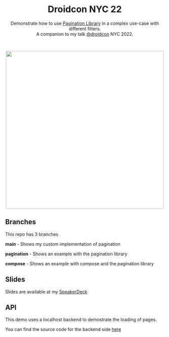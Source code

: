 <h1 align="center">Droidcon NYC 22</h1>

<p align="center">  
Demonstrate how to use <a href="https://developer.android.com/topic/libraries/architecture/paging/v3-overview">Pagination Library</a> in a complex use-case with different filters. 
</br>
A companion to my talk <a href="https://nyc.droidcon.com/">@droidcon</a> NYC 2022.
</p>
</br>

<p align="center">
<img height=500 src="https://user-images.githubusercontent.com/1846941/188238205-4b0ff338-e675-4da4-ae14-8e9c5e872a9d.png"/>
</p>

## Branches
This repo has 3 branches

**main** - Shows my custom implementation of pagination

**pagination** - Shows an example with the pagination library

**compose** - Shows an example with compose and the pagination library

## Slides
Slides are available at my <a href="https://speakerdeck.com/orelzion/paging-3-library-in-real-life">SpeakerDeck</a>

## API
This demo uses a localhost backend to demostrate the loading of pages.

You can find the source code for the backend side <a href="https://github.com/orelzion/dcnyc22-db">here</a>
